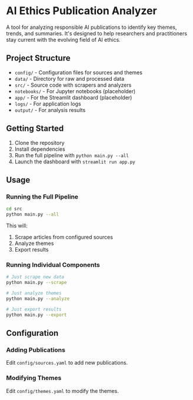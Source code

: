 # AI Ethics Publication Analyzer
A tool for analyzing responsible AI publications to identify key themes, trends, and summaries. It's designed to help researchers and practitioners stay current with the evolving field of AI ethics.

## Project Structure
* `config/` - Configuration files for sources and themes
* `data/` - Directory for raw and processed data
* `src/` - Source code with scrapers and analyzers
* `notebooks/` - For Jupyter notebooks (placeholder)
* `app/` - For the Streamlit dashboard (placeholder)
* `logs/` - For application logs
* `output/` - For analysis results

## Getting Started
1. Clone the repository
2. Install dependencies
3. Run the full pipeline with `python main.py --all`
4. Launch the dashboard with `streamlit run app.py`

## Usage

### Running the Full Pipeline

```bash
cd src
python main.py --all
```

This will:
1. Scrape articles from configured sources
2. Analyze themes
3. Export results

### Running Individual Components

```bash
# Just scrape new data
python main.py --scrape

# Just analyze themes
python main.py --analyze

# Just export results
python main.py --export
```

## Configuration

### Adding Publications

Edit `config/sources.yaml` to add new publications.

### Modifying Themes

Edit `config/themes.yaml` to modify the themes.

